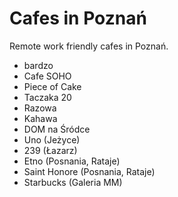 # Cafes in Poznań


Remote work friendly cafes in Poznań.

- bardzo
- Cafe SOHO
- Piece of Cake
- Taczaka 20
- Razowa
- Kahawa
- DOM na Śródce
- Uno (Jeżyce)
- 239 (Łazarz)
- Etno (Posnania, Rataje)
- Saint Honore (Posnania, Rataje)
- Starbucks (Galeria MM)
